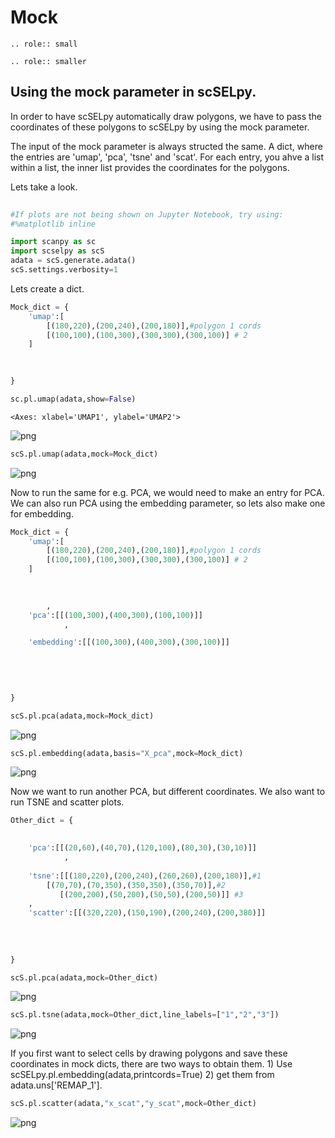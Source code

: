 # Mock
```{eval-rst}
.. role:: small
```

```{eval-rst}
.. role:: smaller
```
## Using the mock parameter in scSELpy.

In order to have scSELpy automatically draw polygons, we have to pass the coordinates of these polygons to scSELpy by using the mock parameter.

The input of the mock parameter is always structed the same. A dict, where the entries are 'umap', 'pca', 'tsne' and 'scat'. For each entry, you ahve a list within a list, the inner list provides the coordinates for the polygons.

Lets take a look.


```python
 
#If plots are not being shown on Jupyter Notebook, try using:
#%matplotlib inline

import scanpy as sc 
import scselpy as scS 
adata = scS.generate.adata()
scS.settings.verbosity=1
```


Lets create a dict.



```python
Mock_dict = {
    'umap':[
        [(180,220),(200,240),(200,180)],#polygon 1 cords
        [(100,100),(100,300),(300,300),(300,100)] # 2
    ]

    
    
}
```


```python
sc.pl.umap(adata,show=False)
```




    <Axes: xlabel='UMAP1', ylabel='UMAP2'>




    
![png](Mock_files/Mock_5_1.png)
    



```python
scS.pl.umap(adata,mock=Mock_dict)
```


    
![png](Mock_files/Mock_6_0.png)
    


Now to run the same for e.g. PCA, we would need to make an entry for PCA.
We can also run PCA using the embedding parameter, so lets also make one for embedding.


```python
Mock_dict = {
    'umap':[
        [(180,220),(200,240),(200,180)],#polygon 1 cords
        [(100,100),(100,300),(300,300),(300,100)] # 2
    ]
        
    

        ,
    'pca':[[(100,300),(400,300),(100,100)]]
            ,

    'embedding':[[(100,300),(400,300),(300,100)]]

    
    
    
    
}
```


```python
scS.pl.pca(adata,mock=Mock_dict)
```


    
![png](Mock_files/Mock_9_0.png)
    



```python
scS.pl.embedding(adata,basis="X_pca",mock=Mock_dict)
```


    
![png](Mock_files/Mock_10_0.png)
    


Now we want to run another PCA, but different coordinates. We also want to run TSNE and scatter plots.


```python
Other_dict = {

        
    'pca':[[(20,60),(40,70),(120,100),(80,30),(30,10)]]
            ,
    
    'tsne':[[(180,220),(200,240),(260,260),(200,180)],#1
        [(70,70),(70,350),(350,350),(350,70)],#2
           [(200,200),(50,200),(50,50),(200,50)]] #3 
    ,
    'scatter':[[(320,220),(150,190),(200,240),(200,380)]] 
        
    
    
    
}
```


```python
scS.pl.pca(adata,mock=Other_dict)
```


    
![png](Mock_files/Mock_13_0.png)
    



```python
scS.pl.tsne(adata,mock=Other_dict,line_labels=["1","2","3"])
```


    
![png](Mock_files/Mock_14_0.png)
    


If you first want to select cells by drawing polygons and save these coordinates in mock dicts, there are two ways to obtain them. 1) Use scSELpy.pl.embedding(adata,printcords=True) 2) get them from adata.uns['REMAP_1'].


```python
scS.pl.scatter(adata,"x_scat","y_scat",mock=Other_dict)
```


    
![png](Mock_files/Mock_16_0.png)
    



```python

```
